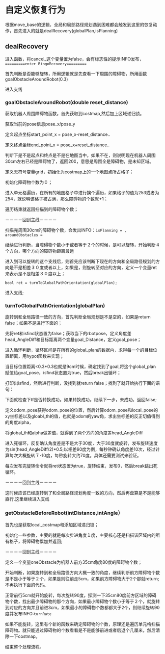 # 自定义恢复行为

根据move_base的逻辑，全局和局部路径规划遇到困难都会触发到这里的恢复动作，首先进入的就是dealRecovery(globalPlan,isPlanning)

## dealRecovery

进入函数，将cancel_这个变量置为false，会有标志性的提示INFO发布，`=========enter BingoRecovery=========`

首先判断是否能够旋转，所用逻辑就是先查看一下周围的障碍物，所用函数goalObstacleAroundRobot(0.3)

进入支线

### goalObstacleAroundRobot(double reset_distance)

获取机器人周围障碍物函数，首先获取到costmap,然后加上区域递归锁。

获取当前的pose信息pose_x/pose_y

定义起点坐标start_point_x = pose_x-reset_distance..

定义终点坐标end_point_x = pose_x+reset_distance..

判断下是不是起点和终点是不是在地图当中，如果不在，则说明现在机器人周围30cm左右已经是障碍物了，返回200，意思是周围全是障碍物，是未知区域。

定义无符号变量grid，初始化为costmap上的一个地图点所占格子；

初始化障碍物个数为０；

进入单元格遍历，在所有的地图格子中进行挨个遍历，如果格子的值为253或者为254，就说明该格子被占满，那么障碍物的个数就+1；

遍历结束就返回扫描到的障碍物个数；

－－－－回到主线－－－－

扫描完周围30cm的障碍物个数，会发出INFO：`isPlanning = , aroundObstacles = `

继续进行判断，当障碍物个数小于或者等于２个的时候，是可以旋转，开始判断４个方向，哪个方向的障碍物距离最远

进入到可以旋转的这个支线后，则首先应该判断下现在的方向和全局路径规划的方向是不是相差３０度或者以上，如果是，则旋转至对应的方向，定义一个变量ret来表示是不是相差３０度以上；

```
bool ret = turnToGlobalPathOrientation(globalPlan);
```

进入支线;

### turnToGlobalPathOrientation(globalPlan)

旋转到和全局路径一致的方向，首先判断全局规划是不是空的，如果是return false；如果不是进行下面的；

先将ret和isfind状态置为false；获取当下的rbotpose，定义角度差head_AngleDiff和目标距离两个变量goal_Distance，定义goal_pose；

进入循环判断，循环区间是在所有的global_plan的数据内，求得每一个的目标位置距离，用hypot函数来实现；

当目标位置距离<0.3*0.3也就是9cm时候，确定找到了goal,将这个global_plan赋值给goal_pose，isfind状态置为true，然后break出循环；

打印出isfind，然后进行判断，没找到就return false；找到了就开始执行下面的语句：

下面就检查下tf是否转换成功，如果转换成功，继续下一步，未成功，返回false;

定义odom_pose获得odom_pose的位置，然后计算odom_pose和local_pose的xy坐标差以及gloabl_th的值，也就是odom的yaw角，求出坐标差的反正切值得到的角度alpha，

将global_th和alpha做差值，就得到了两个方向的角度差head_AngleDiff

进入死循环，反复确认角度差是不是大于30度，大于30度就旋转，发布旋转速度为sin(head_AngleDiff/2)*0.5;以相差90度为例，每秒钟确认角度差10次，经过计算每次大概旋转７-10度，每秒旋转大约70度。具体还需要测试来验证。

每次发布完旋转命令就将ret状态置为true，旋转结束，发布0，然后break跳出死循环。

－－－－回到主线－－－－

这时候应该已经旋转到了和全局路径规划角度一致的方向，然后再盘算是不是能够直行.这里继续进入支线

### getObstacleBeforeRobot(intDistance,intAngle）

首先也是获取local_costmap和添加区域递归锁；

初始化一些参数，主要的就是每次步进角度１度，主要核心还是扫描该区域内的所有格子，将障碍物累加并返回;

－－－－回到主线－－－－

定义一个变量oneObstacle为机器人前方35cm角度80度的障碍物个数；

开始判断，如果旋转到和全局路径方向大概一致的角度，继续判断前方障碍物个数是不是小于等于２个，如果是则往前走5cm，如果前方障碍物大于2个那就return;不再执行下面的代码。

正常前行5cm就开始旋转，每次旋转90度，探测一下35cm80度前方区域的障碍物个数，找出最少障碍物的那个方向，如果最小障碍物个数小于等于２个，就旋转到对应的方向并且前进3cm，如果最小的障碍物个数都都大于2个，则继续旋转90度并发布INFO:`turnRate`

如果不能旋转，这里有个新的函数来确定障碍物的个数，原理还是遍历单元格扫描障碍物。就只能通过障碍物的个数看看是不是能够前进或者后退个几厘米，然后清除一下costmap。

结束整个处理流程。



